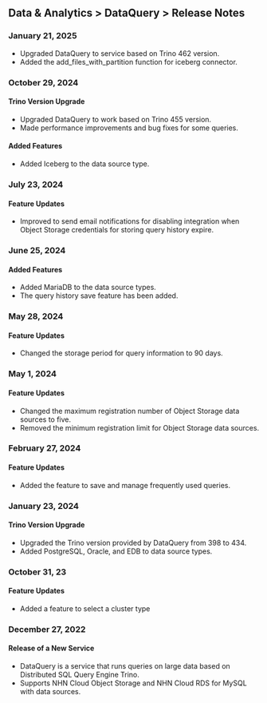 ## Data & Analytics > DataQuery > Release Notes
### January 21, 2025
* Upgraded DataQuery to service based on Trino 462 version.
* Added the add_files_with_partition function for iceberg connector.

### October 29, 2024
#### Trino Version Upgrade
* Upgraded DataQuery to work based on Trino 455 version. 
* Made performance improvements and bug fixes for some queries.

#### Added Features
* Added Iceberg to the data source type.

### July 23, 2024
#### Feature Updates
* Improved to send email notifications for disabling integration when Object Storage credentials for storing query history expire.

### June 25, 2024
#### Added Features
* Added MariaDB to the data source types.
* The query history save feature has been added.

### May 28, 2024
#### Feature Updates
* Changed the storage period for query information to 90 days.

### May 1, 2024
#### Feature Updates
* Changed the maximum registration number of Object Storage data sources to five.
* Removed the minimum registration limit for Object Storage data sources.

### February 27, 2024
#### Feature Updates
- Added the feature to save and manage frequently used queries.

### January 23, 2024   
#### Trino Version Upgrade
* Upgraded the Trino version provided by DataQuery from 398 to 434.
* Added PostgreSQL, Oracle, and EDB to data source types.

### October 31, 23
#### Feature Updates
* Added a feature to select a cluster type

### December 27, 2022

#### Release of a New Service

* DataQuery is a service that runs queries on large data based on Distributed SQL Query Engine Trino.
* Supports NHN Cloud Object Storage and NHN Cloud RDS for MySQL with data sources.
